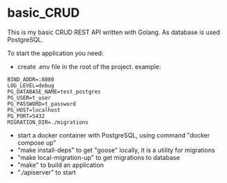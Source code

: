 # basic_CRUD
This is my basic CRUD REST API written with Golang. As database is used PostgreSQL.

To start the application you need:
- create .env file in the root of the project.
example:
```
BIND_ADDR=:8080
LOG_LEVEL=debug
PG_DATABASE_NAME=test_postgres
PG_USER=t_user
PG_PASSWORD=t_password
PG_HOST=localhost
PG_PORT=5432
MIGRATION_DIR=./migrations
```
- start a docker container with PostgreSQL, using command "docker compose up"
- "make install-deps" to get "goose" locally, it is a utility for migrations
- "make local-migration-up" to get migrations to database
- "make" to build an application
- "./apiserver" to start
